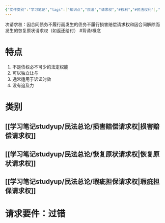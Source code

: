 ```yaml
---
{"文件类别":"学习笔记","tags":["知识点","民法","请求权","#权利","#民法权利"],"dg-publish":true,"aliases":["次给付请求权"],"permalink":"/学习笔记studyup/民法总论/次请求权/","dgPassFrontmatter":true,"created":"2024-10-24T19:01:05.114+08:00","updated":"2024-11-13T21:18:39.100+08:00"}
---
```


次请求权：因合同债务不履行而发生的债务不履行损害赔偿请求权和因合同解除而发生的恢复原状请求权（如返还给付） #背诵/概念 
# 特点
1. 不是债权必不可少的法定权能
2. 可以独立让与
3. 通常适用于诉讼时效
4. 没有追及力
# 类别
## [[学习笔记studyup/民法总论/损害赔偿请求权\|损害赔偿请求权]]
## [[学习笔记studyup/民法总论/恢复原状请求权\|恢复原状请求权]]
## [[学习笔记studyup/民法总论/瑕疵担保请求权\|瑕疵担保请求权]]
# 请求要件：过错